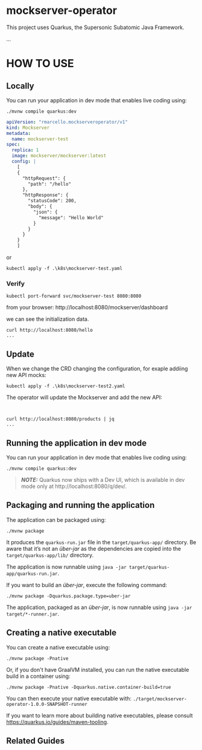 # mockserver-operator

This project uses Quarkus, the Supersonic Subatomic Java Framework.


...


# HOW TO USE

## Locally
You can run your application in dev mode that enables live coding using:
```shell script
./mvnw compile quarkus:dev
```

```yaml Mockserver
apiVersion: "rmarcello.mockserveroperator/v1"
kind: Mockserver
metadata:
  name: mockserver-test
spec:
  replica: 1
  image: mockserver/mockserver:latest
  config: |
    [
    {
      "httpRequest": {
        "path": "/hello"
      },
      "httpResponse": {
        "statusCode": 200,
        "body": {
          "json": {
            "message": "Hello World"
          }
        }
      }
    }
    ]
```
or 
```
kubectl apply -f .\k8s\mockserver-test.yaml
```
### Verify
```
kubectl port-forward svc/mockserver-test 8080:8080
```
from your browser: http://localhost:8080/mockserver/dashboard

we can see the initialization data.
```
curl http://localhost:8080/hello
...
```
## Update

When we change the CRD changing the configuration, for exaple addiing new API mocks:
```
kubectl apply -f .\k8s\mockserver-test2.yaml
```

The operator will update the Mockserver and add the new API:


```


curl http://localhost:8080/products | jq
...
```

## Running the application in dev mode

You can run your application in dev mode that enables live coding using:
```shell script
./mvnw compile quarkus:dev
```

> **_NOTE:_**  Quarkus now ships with a Dev UI, which is available in dev mode only at http://localhost:8080/q/dev/.

## Packaging and running the application

The application can be packaged using:
```shell script
./mvnw package
```
It produces the `quarkus-run.jar` file in the `target/quarkus-app/` directory.
Be aware that it’s not an _über-jar_ as the dependencies are copied into the `target/quarkus-app/lib/` directory.

The application is now runnable using `java -jar target/quarkus-app/quarkus-run.jar`.

If you want to build an _über-jar_, execute the following command:
```shell script
./mvnw package -Dquarkus.package.type=uber-jar
```

The application, packaged as an _über-jar_, is now runnable using `java -jar target/*-runner.jar`.

## Creating a native executable

You can create a native executable using: 
```shell script
./mvnw package -Pnative
```

Or, if you don't have GraalVM installed, you can run the native executable build in a container using: 
```shell script
./mvnw package -Pnative -Dquarkus.native.container-build=true
```

You can then execute your native executable with: `./target/mockserver-operator-1.0.0-SNAPSHOT-runner`

If you want to learn more about building native executables, please consult https://quarkus.io/guides/maven-tooling.

## Related Guides

